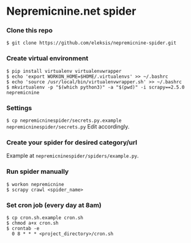 # Nepremicnine.net spider

### Clone this repo
```$ git clone https://github.com/eleksis/nepremicnine-spider.git```

### Create virtual environment
```
$ pip install virtualenv virtualenvwrapper
$ echo 'export WORKON_HOME=$HOME/.virtualenvs' >> ~/.bashrc
$ echo 'source /usr/local/bin/virtualenvwrapper.sh' >> ~/.bashrc
$ mkvirtualenv -p "$(which python3)" -a "$(pwd)" -i scrapy==2.5.0 nepremicnine
```

### Settings
```$ cp nepremicninespider/secrets.py.example nepremicninespider/secrets.py```
Edit accordingly.

### Create your spider for desired category/url
Example at `nepremicninespider/spiders/example.py`.

### Run spider manually
```
$ workon nepremicnine
$ scrapy crawl <spider_name>
```

### Set cron job (every day at 8am)
```
$ cp cron.sh.example cron.sh
$ chmod a+x cron.sh
$ crontab -e
  0 8 * * * <project_directory>/cron.sh
```
